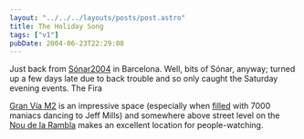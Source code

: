 ```yaml
---
layout: "../../../layouts/posts/post.astro"
title: The Holiday Song
tags: ["v1"]
pubDate: 2004-06-23T22:29:08
---
```


Just back from [S&oacute;nar2004][1] in Barcelona. Well, bits of S&oacute;nar, anyway; turned up a few days late due to back trouble <!-- the cause of which shall remain unstated --> and so only caught the Saturday evening events. The Fira

[Gran V&iacute;a M2][2] is an impressive space (especially when [filled][3] with 7000 maniacs dancing to Jeff Mills) and somewhere above street level on the [Nou de la Rambla][4] makes an excellent location for people-watching.

[1]: http://www.sonar.es/2004/eng/home.cfm
[2]: http://www.firabcn.es/portal/fol/institucional/institutional?paf_pageId=4200002&paf_communityId=700001&paf_dm=shared&paf_portalId=default&CurrentWebCategory=3100007 "Fira Barcelona: Gran Vía M2"
[3]: http://www.flickr.com/photo.gne?id=52531
[4]: http://www.1stbarcelonahotels.com/apartments/apartmentHAS9.htm "1stBarcelonahotels: Nou de la Rambla apartment. Recommended: you will, after all, 'be living Barcelona to the maximum'"

